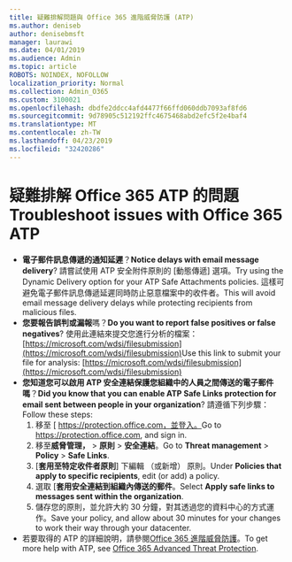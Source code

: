 ```yaml
---
title: 疑難排解問題與 Office 365 進階威脅防護 (ATP)
ms.author: deniseb
author: denisebmsft
manager: laurawi
ms.date: 04/01/2019
ms.audience: Admin
ms.topic: article
ROBOTS: NOINDEX, NOFOLLOW
localization_priority: Normal
ms.collection: Admin_O365
ms.custom: 3100021
ms.openlocfilehash: dbdfe2ddcc4afd4477f66ffd060ddb7093af8fd6
ms.sourcegitcommit: 9d78905c512192ffc4675468abd2efc5f2e4baf4
ms.translationtype: MT
ms.contentlocale: zh-TW
ms.lasthandoff: 04/23/2019
ms.locfileid: "32420286"
---
```

# <a name="troubleshoot-issues-with-office-365-atp"></a><span data-ttu-id="d8942-102">疑難排解 Office 365 ATP 的問題</span><span class="sxs-lookup"><span data-stu-id="d8942-102">Troubleshoot issues with Office 365 ATP</span></span>

- <span data-ttu-id="d8942-103">**電子郵件訊息傳遞的通知延遲**？</span><span class="sxs-lookup"><span data-stu-id="d8942-103">**Notice delays with email message delivery**?</span></span> <span data-ttu-id="d8942-104">請嘗試使用 ATP 安全附件原則的 [動態傳遞] 選項。</span><span class="sxs-lookup"><span data-stu-id="d8942-104">Try using the Dynamic Delivery option for your ATP Safe Attachments policies.</span></span> <span data-ttu-id="d8942-105">這樣可避免電子郵件訊息傳遞延遲同時防止惡意檔案中的收件者。</span><span class="sxs-lookup"><span data-stu-id="d8942-105">This will avoid email message delivery delays while protecting recipients from malicious files.</span></span>
- <span data-ttu-id="d8942-106">**您要報告誤判或漏報**嗎？</span><span class="sxs-lookup"><span data-stu-id="d8942-106">**Do you want to report false positives or false negatives**?</span></span> <span data-ttu-id="d8942-107">使用此連結來提交您進行分析的檔案：[https://microsoft.com/wdsi/filesubmission](https://microsoft.com/wdsi/filesubmission)</span><span class="sxs-lookup"><span data-stu-id="d8942-107">Use this link to submit your file for analysis: [https://microsoft.com/wdsi/filesubmission](https://microsoft.com/wdsi/filesubmission)</span></span>
- <span data-ttu-id="d8942-108">**您知道您可以啟用 ATP 安全連結保護您組織中的人員之間傳送的電子郵件嗎**？</span><span class="sxs-lookup"><span data-stu-id="d8942-108">**Did you know that you can enable ATP Safe Links protection for email sent between people in your organization**?</span></span> <span data-ttu-id="d8942-109">請遵循下列步驟：</span><span class="sxs-lookup"><span data-stu-id="d8942-109">Follow these steps:</span></span>
    1. <span data-ttu-id="d8942-110">移至 [ https://protection.office.com，並登入。</span><span class="sxs-lookup"><span data-stu-id="d8942-110">Go to https://protection.office.com, and sign in.</span></span>
    2. <span data-ttu-id="d8942-111">移至**威脅管理，** > **原則** > **安全連結**。</span><span class="sxs-lookup"><span data-stu-id="d8942-111">Go to **Threat management** > **Policy** > **Safe Links**.</span></span>
    3. <span data-ttu-id="d8942-112">[**套用至特定收件者原則**] 下編輯 （或新增） 原則。</span><span class="sxs-lookup"><span data-stu-id="d8942-112">Under **Policies that apply to specific recipients**, edit (or add) a policy.</span></span>
    4. <span data-ttu-id="d8942-113">選取 [**套用安全連結到組織內傳送的郵件**。</span><span class="sxs-lookup"><span data-stu-id="d8942-113">Select **Apply safe links to messages sent within the organization**.</span></span>
    5. <span data-ttu-id="d8942-114">儲存您的原則，並允許大約 30 分鐘，對其透過您的資料中心的方式運作。</span><span class="sxs-lookup"><span data-stu-id="d8942-114">Save your policy, and allow about 30 minutes for your changes to work their way through your datacenter.</span></span>
- <span data-ttu-id="d8942-115">若要取得的 ATP 的詳細說明，請參閱[Office 365 進階威脅防護](https://docs.microsoft.com/office365/securitycompliance/office-365-atp)。</span><span class="sxs-lookup"><span data-stu-id="d8942-115">To get more help with ATP, see [Office 365 Advanced Threat Protection](https://docs.microsoft.com/office365/securitycompliance/office-365-atp).</span></span>